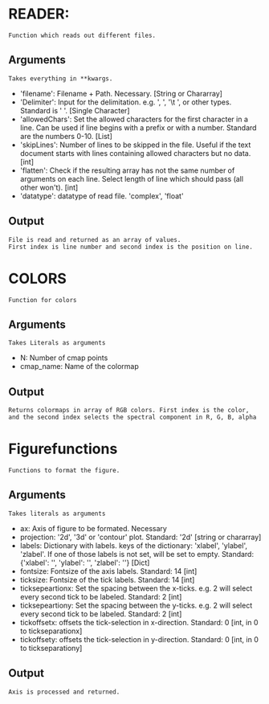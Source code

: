 # READER:
    Function which reads out different files. 
## Arguments
    Takes everything in **kwargs.
   * 'filename': Filename + Path. Necessary. [String or Chararray]
   * 'Delimiter': Input for the delimitation. e.g. ', ', '\t ', or other types. Standard is ' '. [Single Character]
   * 'allowedChars': Set the allowed characters for the first character in a line. Can be used if line begins with a prefix or with a number. Standard are the numbers 0-10. [List]
   * 'skipLines': Number of lines to be skipped in the file. Useful if the text document starts with lines containing allowed characters but no data. [int]
   * 'flatten': Check if the resulting array has not the same number of arguments on each line. Select length of line which should pass (all other won't). [int]
   * 'datatype': datatype of read file. 'complex', 'float'
## Output
    File is read and returned as an array of values.
    First index is line number and second index is the position on line.
    
# COLORS
    Function for colors
## Arguments
    Takes Literals as arguments
  * N: Number of cmap points
  * cmap_name: Name of the colormap
## Output
    Returns colormaps in array of RGB colors. First index is the color, and the second index selects the spectral component in R, G, B, alpha
   
# Figurefunctions
    Functions to format the figure.
## Arguments
    Takes literals as arguments
   * ax: Axis of figure to be formated. Necessary
   * projection: '2d', '3d' or 'contour' plot. Standard:  '2d' [string or chararray]
   * labels: Dictionary with labels. keys of the dictionary: 'xlabel', 'ylabel', 'zlabel'. If one of those labels is not set, will be set to empty. Standard: {'xlabel': '', 'ylabel': '', 'zlabel': ''} [Dict]
   * fontsize: Fontsize of the axis labels. Standard: 14 [int]
   * ticksize: Fontsize of the tick labels. Standard: 14 [int]
   * ticksepeartionx: Set the spacing between the x-ticks. e.g. 2 will select every second tick to be labeled. Standard: 2 [int] 
   * ticksepeartiony: Set the spacing between the y-ticks. e.g. 2 will select every second tick to be labeled. Standard: 2 [int] 
   * tickoffsetx: offsets the tick-selection in x-direction.  Standard: 0 [int, in 0 to tickseparationx]
   * tickoffsety: offsets the tick-selection in y-direction.  Standard: 0 [int, in 0 to tickseparationy]
## Output
    Axis is processed and returned. 